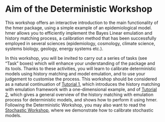 # Aim of the Deterministic Workshop

This workshop offers an interactive introduction to the main functionality of the hmer package, using a simple example of an epidemiological model. 
hmer allows you to efficiently implement the Bayes Linear emulation and history matching process, a calibration method that has been successfully employed 
in several sciences (epidemiology, cosmology, climate science, systems biology, geology, energy systems etc.).

In this workshop, you will be invited to carry out a series of tasks (see “Task” boxes) which will enhance your understanding of the package and its tools. 
Thanks to these activities, you will learn to calibrate deterministic models using history matching and model emulation, and to use your judgement to 
customise the process. This workshop should be considered as a natural continuation of [Tutorial 1](https://danny-sc.github.io/Tutorial_1/), which introduces the history matching with emulation 
framework with a one-dimensional example, and of [Tutorial 2](https://danny-sc.github.io/Tutorial_2/), which gives a general overview of the history matching with emulation process for 
deterministic models, and shows how to perform it using hmer. Following the Deterministic Workshop, you may also want to read the [Stochastic Workshop](https://danny-sc.github.io/stoch_workshop/), where we demonstrate how 
to calibrate stochastic models.

